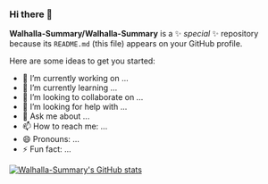 ### Hi there 👋

**Walhalla-Summary/Walhalla-Summary** is a ✨ _special_ ✨ repository because its `README.md` (this file) appears on your GitHub profile.

Here are some ideas to get you started:

- 🔭 I’m currently working on ...
- 🌱 I’m currently learning ...
- 👯 I’m looking to collaborate on ...
- 🤔 I’m looking for help with ...
- 💬 Ask me about ...
- 📫 How to reach me: ...
- 😄 Pronouns: ...
- ⚡ Fun fact: ...

[![Walhalla-Summary's GitHub stats](https://github-readme-stats.vercel.app/api?username=Walhalla-Summary)](https://github.com/Walhalla-Summary/Walhalla-Summary)
